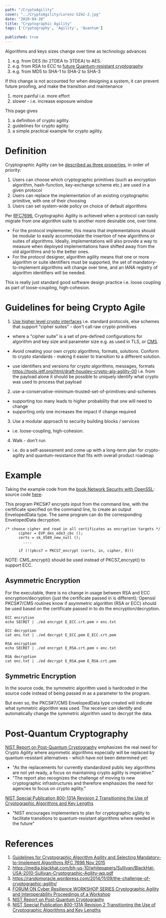 ```yaml
---
path: "/CryptoAgility"
cover: "../CryptoAgility/Lorenz-SZ42-2.jpg"
date: "2020-04-20"
title: "Cryptographic Agility"
tags: ['Cryptography', 'Agility', 'Quantum']

published: true
---
```


Algorithms and keys sizes change over time as technology advances
1. e.g. from DES (to 2TDEA to 3TDEA) to AES.
2. e.g. from RSA to ECC to [future Quantum-resistant cryptography](https://nvlpubs.nist.gov/nistpubs/ir/2016/nist.ir.8105.pdf)
3. e.g. from MD5 to SHA-1 to SHA-2 to SHA-3

If this change is not accounted for when designing a system, it can prevent future proofing, and make the transition and maintenance
1. more painful i.e. more effort
2. slower - i.e. increase exposure window

This page gives 
1. a definition of crypto agility.
2. guidelines for crypto agility.
3. a simple practical example for crypto agility.

# Definition
Cryptographic Agility can be [described as three properties](https://randomoracle.wordpress.com/2014/11/09/the-challenge-of-cryptographic-agility/), in order of priority:

1. Users can choose which cryptographic primitives (such as encryption algorithm, hash-function, key-exchange scheme etc.) are used in a given protocol
2. Users can replace the implementation of an existing cryptographic primitive, with one of their choosing
3. Users can set system-wide policy on choice of default algorithms 


Per [RFC7696](https://www.rfc-editor.org/info/rfc7696), Cryptographic Agility is achieved when a protocol can easily migrate from  one algorithm suite to another more desirable one, over time.  
* For the protocol implementer, this means that implementations should be modular to easily accommodate the insertion of new algorithms or suites of algorithms.  Ideally, implementations will also provide a way to measure when deployed implementations have shifted away from the old algorithms and to the better ones.  
* For the protocol designer, algorithm agility means that one or more algorithm or suite identifiers must be supported, the set of mandatory-to-implement algorithms will change over time, and an IANA registry of algorithm identifiers will be needed. 





This is really just standard good software design practice i.e. loose coupling as part of loose-coupling, high-cohesion.

# Guidelines for being Crypto Agile
1. [Use higher level crypto interfaces](https://github.com/Crashedmind/DevGuide/blob/master/03-Build/0x11-Cryptography.md#avoid-creating-your-own-cryptography) i.e. standard protocols, else schemes that support "cipher suites" - don't call raw crypto primitives

* where a "cipher suite" is a set of pre-defined configurations for algorithm and key size and parameter size e.g. as used in TLS, or [CMS](https://tools.ietf.org/html/rfc5652).

* Avoid creating your own crypto algorithms, formats, solutions. Conform to crypto standards - making it easier to transition to a different solution.
* use identifiers and versions for crypto algorithms, messages, formats https://tools.ietf.org/html/draft-housley-crypto-alg-agility-00 i.e. from the payload alone it should be possible to uniquely identify what crypto was used to process that payload

2. use-a-conservative-minimum-trusted-set-of-primitives-and-schemes
* supporting too many leads to higher probability that one will need to change 
* supporting only one increases the impact if change required
3. Use a modular approach to security building blocks / services
* i.e. loose-coupling, high-cohesion.
4. Walk - don't run
* i.e. do a self-assessment and come up with a long-term plan for crypto-agility and quantum-resistance that fits with overall product roadmap


# Example

Taking the example code from the [book Network Security with OpenSSL](https://www.amazon.com/_/dp/059600270X): source code [here](https://resources.oreilly.com/examples/9780596002701/blob/master/NSwO-1.3/EX10-9):

This program PKCS#7 encrypts input from the command line, with the  certificate specified on the command line, to create an output EnvelopedData type. The same program can do the corresponding EnvelopedData decryption.

````
/* choose cipher and read in all certificates as encryption targets */
      cipher = EVP_des_ede3_cbc ();
      certs = sk_X509_new_null ();
        ....

      if (!(pkcs7 = PKCS7_encrypt (certs, in, cipher, 0)))

````
NOTE: CMS_encrypt() should be used instead of PKCS7_encrypt() to support ECC.

## Asymmetric Encryption

For the executable, there is no change in usage between RSA and ECC encryption/decryption (just the certificate passed in is different); Openssl PKCS#7/CMS routines know if asymmetric algorithm (RSA or ECC) should be used based on the certificate passed in to do the encryption/decryption.

````
ECC encrytion
echo SECRET | ./ed encrypt E_ECC.crt.pem > enc.txt

ECC decryption
cat enc.txt | ./ed decrypt E_ECC.pem E_ECC.crt.pem
  
RSA encryption
echo SECRET | ./ed encrypt E_RSA.crt.pem > enc.txt

RSA decryption
cat enc.txt | ./ed decrypt E_RSA.pem E_RSA.crt.pem

````


## Symmetric Encryption

In the source code, the symmetric algorithm used is hardcoded in the source code instead of being passed in as a parameter to the program.

But even so, the PKCS#7/CMS EnvelopedData type created will indicate what symmetric algorithm was used. The receiver can identify and automatically change the symmetric algorithm used to decrypt the data.


# Post-Quantum Cryptography

[NIST Report on Post-Quantum Cryptography](https://nvlpubs.nist.gov/nistpubs/ir/2016/nist.ir.8105.pdf) emphasizes the real need for Crypto Agility where asymmetic algorithms especially will be replaced by quantum-resistant alternatives - which have not been determined yet:
* "As the replacements for currently standardized public key algorithms are not yet ready, a focus on maintaining crypto agility is imperative."
* "The report also recognizes the challenge of moving to new cryptographic infrastructures and therefore emphasizes the need for
agencies to focus on crypto agility."

[NIST Special Publication 800-131A Revision 2 Transitioning the Use of Cryptographic Algorithms and Key Lengths](https://nvlpubs.nist.gov/nistpubs/SpecialPublications/NIST.SP.800-131Ar2.pdf) 
* "NIST encourages implementers to plan for cryptographic agility to facilitate transitions to quantum-resistant algorithms where needed
in the future"


# References
1. [Guidelines for Cryptographic Algorithm Agility and Selecting Mandatory-to-Implement Algorithms RFC 7696 Nov 2015](https://www.rfc-editor.org/info/rfc7696)
2. https://media.blackhat.com/bh-us-10/whitepapers/Sullivan/BlackHat-USA-2010-Sullivan-Cryptographic-Agility-wp.pdf
3. https://randomoracle.wordpress.com/2014/11/09/the-challenge-of-cryptographic-agility/
4. [FORUM ON Cyber Resilience WORKSHOP SERIES Cryptographic Agility and  Interoperability Proceedings of a Workshop](https://www.nap.edu/read/24636/chapter/5)
5. [NIST Report on Post-Quantum Cryptography](https://nvlpubs.nist.gov/nistpubs/ir/2016/nist.ir.8105.pdf)
6. [NIST Special Publication 800-131A Revision 2 Transitioning the Use of Cryptographic Algorithms and Key Lengths](https://nvlpubs.nist.gov/nistpubs/SpecialPublications/NIST.SP.800-131Ar2.pdf) 

